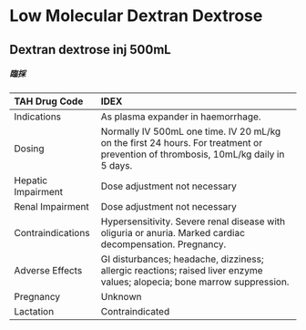 # Low Molecular Dextran Dextrose

## Dextran dextrose inj 500mL

##### 臨採

| TAH Drug Code      | IDEX                                                                                                                               |
|:-------------------|:-----------------------------------------------------------------------------------------------------------------------------------|
| Indications        | As plasma expander in haemorrhage.                                                                                                 |
| Dosing             | Normally IV 500mL one time. IV 20 mL/kg on the first 24 hours. For treatment or prevention of thrombosis, 10mL/kg daily in 5 days. |
| Hepatic Impairment | Dose adjustment not necessary                                                                                                      |
| Renal Impairment   | Dose adjustment not necessary                                                                                                      |
| Contraindications  | Hypersensitivity. Severe renal disease with oliguria or anuria. Marked cardiac decompensation. Pregnancy.                          |
| Adverse Effects    | GI disturbances; headache, dizziness; allergic reactions; raised liver enzyme values; alopecia; bone marrow suppression.           |
| Pregnancy          | Unknown                                                                                                                            |
| Lactation          | Contraindicated                                                                                                                    |

